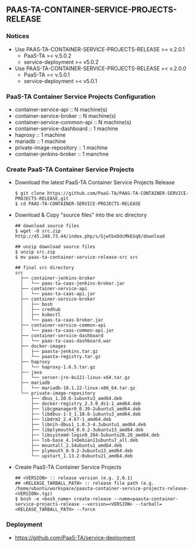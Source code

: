 ## PAAS-TA-CONTAINER-SERVICE-PROJECTS-RELEASE   

### Notices   
- Use PAAS-TA-CONTAINER-SERVICE-PROJECTS-RELEASE >= v.2.0.1    
  - PaaS-TA >= v.5.0.2    
  - service-deployment >= v5.0.2    
- Use PAAS-TA-CONTAINER-SERVICE-PROJECTS-RELEASE =< v.2.0.0     
  - PaaS-TA =< v.5.0.1    
  - service-deployment =< v5.0.1    

### PaaS-TA Container Service Projects Configuration   
- container-service-api :: N machine(s)   
- container-service-broker :: N machine(s)   
- container-service-common-api :: N machine(s)   
- container-service-dashboard :: 1 machine   
- haproxy :: 1 machine   
- mariadb :: 1 machine   
- private-image-repository :: 1 machine   
- container-jenkins-broker :: 1 manchne   

### Create PaaS-TA Container Service Projects   
- Download the latest PaaS-TA Container Service Projects Release   
  ```   
  $ git clone https://github.com/PaaS-TA/PAAS-TA-CONTAINER-SERVICE-PROJECTS-RELEASE.git   
  $ cd PAAS-TA-CONTAINER-SERVICE-PROJECTS-RELEASE   
  ```   
- Download & Copy "source files" into the src directory      
  ```   
  ## download source files   
  $ wget -O src.zip http://45.248.73.44/index.php/s/GjwtbxDdcMkEGq8/download   

  ## unzip download source files   
  $ unzip src.zip   
  $ mv paas-ta-container-service-release-src src   

  ## final src directory     
  src   
    ├── container-jenkins-broker   
    │   └── paas-ta-caas-jenkins-broker.jar   
    ├── container-service-api   
    │   └── paas-ta-caas-api.jar   
    ├── container-service-broker   
    │   ├── bosh    
    │   ├── credhub   
    │   ├── kubectl   
    │   └── paas-ta-caas-broker.jar   
    ├── container-service-common-api   
    │   └── paas-ta-caas-common-api.jar   
    ├── container-service-dashboard   
    │   └── paas-ta-caas-dashboard.war   
    ├── docker-images   
    │   ├── paasta-jenkins.tar.gz   
    │   └── paasta-registry.tar.gz   
    ├── haproxy   
    │   └── haproxy-1.6.5.tar.gz   
    ├── java   
    │   └── server-jre-8u121-linux-x64.tar.gz   
    ├── mariadb    
    │   └── mariadb-10.1.22-linux-x86_64.tar.gz   
    └── private-image-repository   
        ├── dbus_1.10.6-1ubuntu3_amd64.deb   
        ├── docker-registry_2.3.0_ds1-1_amd64.deb   
        ├── libcgmanager0_0.39-2ubuntu5_amd64.deb    
        ├── libdbus-1-3_1.10.6-1ubuntu3_amd64.deb   
        ├── libdrm2_2.4.67-1_amd64.deb   
        ├── libnih-dbus1_1.0.3-4.3ubuntu1_amd64.deb   
        ├── libplymouth4_0.9.2-3ubuntu13_amd64.deb    
        ├── libsystemd-login0_204-5ubuntu20.28_amd64.deb   
        ├── lsb-base_4.1+Debian11ubuntu7_all.deb   
        ├── mountall_2.54ubuntu1_amd64.deb    
        ├── plymouth_0.9.2-3ubuntu13_amd64.deb    
        └── upstart_1.13.2-0ubuntu21_amd64.deb    
  ```   
- Create PaaS-TA Container Service Projects   
  ```   
  ## <VERSION> :: release version (e.g. 2.0.1)      
  ## <RELEASE_TARBALL_PATH> :: release file path (e.g. /home/ubuntu/workspace/paasta-container-service-projects-release-<VERSION>.tgz)      
  $ bosh -e <bosh_name> create-release --name=paasta-container-service-projects-release --version=<VERSION> --tarball=<RELEASE_TARBALL_PATH> --force    
  ```   
### Deployment   
- https://github.com/PaaS-TA/service-deployment   

